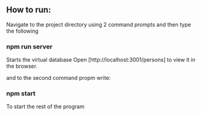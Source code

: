 ## How to run:

Navigate to the project directory using 2 command prompts and then type the following

### npm run server
Starts the virtual database
Open [http://localhost:3001/persons] to view it in the browser.

and to the second command propm write:

### npm start
To start the rest of the program

